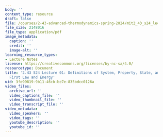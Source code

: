 ```yaml
---
body: ''
content_type: resource
draft: false
file: /courses/2-43-advanced-thermodynamics-spring-2024/mit2_43_s24_lec01.pdf
file_size: 2148016
file_type: application/pdf
image_metadata:
  caption: ''
  credit: ''
  image-alt: ''
learning_resource_types:
- Lecture Notes
license: https://creativecommons.org/licenses/by-nc-sa/4.0/
resourcetype: Document
title: '2.43 S24 Lecture 01: Definitions of System, Property, State, and Weight Process;
  First Law and Energy'
uid: 3fe99819-9b11-46cb-be7e-835bdcc0126a
video_files:
  archive_url: ''
  video_captions_file: ''
  video_thumbnail_file: ''
  video_transcript_file: ''
video_metadata:
  video_speakers: ''
  video_tags: ''
  youtube_description: ''
  youtube_id: ''
---
```

